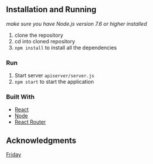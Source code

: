 ## Installation and Running
 _make sure you have Node.js version 7.6 or higher installed_
1. clone the repository
2. cd into cloned repository
3. `npm install` to install all the dependencies

### Run 
1. Start server `apiserver/server.js`
2. `npm start` to start the application

### Built With
* [React](https://reactjs.org/)
* [Node](https://nodejs.org/en/)
* [React Router](https://reacttraining.com/react-router/web/guides/quick-start)

## Acknowledgments
[Friday](https://www.friday.de/)
